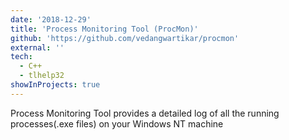 ```yaml
---
date: '2018-12-29'
title: 'Process Monitoring Tool (ProcMon)'
github: 'https://github.com/vedangwartikar/procmon'
external: ''
tech:
  - C++
  - tlhelp32
showInProjects: true
---
```


Process Monitoring Tool provides a detailed log of all the running processes(.exe files) on your Windows NT machine
